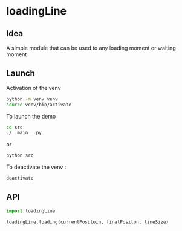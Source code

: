 # loadingLine

## Idea
A simple module that can be used to any loading moment or waiting moment

## Launch
Activation of the venv

```bash
python -m venv venv
source venv/bin/activate
```

To launch the demo
```bash
cd src
./__main__.py
```

or 
```bash
python src
```

To deactivate the venv : 
```bash
deactivate
```

## API

```python
import loadingLine

loadingLine.loading(currentPositoin, finalPositon, lineSize)
```
